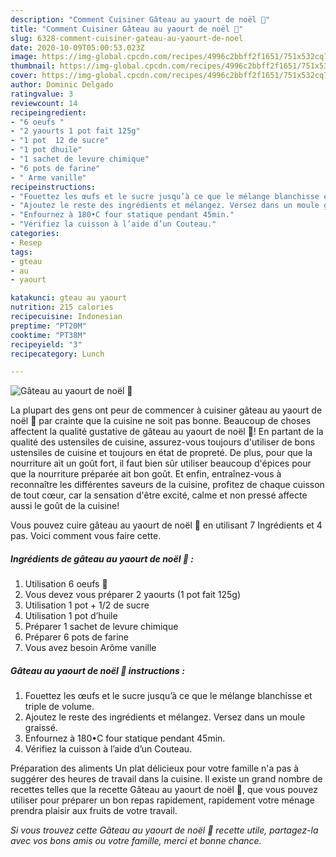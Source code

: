 ```yaml
---
description: "Comment Cuisiner Gâteau au yaourt de noël 🤶"
title: "Comment Cuisiner Gâteau au yaourt de noël 🤶"
slug: 6328-comment-cuisiner-gateau-au-yaourt-de-noel
date: 2020-10-09T05:00:53.023Z
image: https://img-global.cpcdn.com/recipes/4996c2bbff2f1651/751x532cq70/gateau-au-yaourt-de-noel-🤶-photo-principale-de-la-recette.jpg
thumbnail: https://img-global.cpcdn.com/recipes/4996c2bbff2f1651/751x532cq70/gateau-au-yaourt-de-noel-🤶-photo-principale-de-la-recette.jpg
cover: https://img-global.cpcdn.com/recipes/4996c2bbff2f1651/751x532cq70/gateau-au-yaourt-de-noel-🤶-photo-principale-de-la-recette.jpg
author: Dominic Delgado
ratingvalue: 3
reviewcount: 14
recipeingredient:
- "6 oeufs "
- "2 yaourts 1 pot fait 125g"
- "1 pot  12 de sucre"
- "1 pot dhuile"
- "1 sachet de levure chimique"
- "6 pots de farine"
- " Arme vanille"
recipeinstructions:
- "Fouettez les œufs et le sucre jusqu’à ce que le mélange blanchisse et triple de volume."
- "Ajoutez le reste des ingrédients et mélangez. Versez dans un moule graissé."
- "Enfournez à 180•C four statique pendant 45min."
- "Vérifiez la cuisson à l’aide d’un Couteau."
categories:
- Resep
tags:
- gteau
- au
- yaourt

katakunci: gteau au yaourt 
nutrition: 215 calories
recipecuisine: Indonesian
preptime: "PT20M"
cooktime: "PT38M"
recipeyield: "3"
recipecategory: Lunch

---
```



![Gâteau au yaourt de noël 🤶](https://img-global.cpcdn.com/recipes/4996c2bbff2f1651/751x532cq70/gateau-au-yaourt-de-noel-🤶-photo-principale-de-la-recette.jpg)

La plupart des gens ont peur de commencer à cuisiner gâteau au yaourt de noël 🤶 par crainte que la cuisine ne soit pas bonne. Beaucoup de choses affectent la qualité gustative de gâteau au yaourt de noël 🤶! En partant de la qualité des ustensiles de cuisine, assurez-vous toujours d'utiliser de bons ustensiles de cuisine et toujours en état de propreté. De plus, pour que la nourriture ait un goût fort, il faut bien sûr utiliser beaucoup d'épices pour que la nourriture préparée ait bon goût. Et enfin, entraînez-vous à reconnaître les différentes saveurs de la cuisine, profitez de chaque cuisson de tout cœur, car la sensation d'être excité, calme et non pressé affecte aussi le goût de la cuisine!

<!--inarticleads1-->

Vous pouvez cuire gâteau au yaourt de noël 🤶 en utilisant 7 Ingrédients et 4 pas. Voici comment vous faire cette.

##### Ingrédients de gâteau au yaourt de noël 🤶 :

1. Utilisation 6 oeufs 🥚
1. Vous devez vous préparer 2 yaourts (1 pot fait 125g)
1. Utilisation 1 pot + 1/2 de sucre
1. Utilisation 1 pot d’huile
1. Préparer 1 sachet de levure chimique
1. Préparer 6 pots de farine
1. Vous avez besoin  Arôme vanille




<!--inarticleads2-->

##### Gâteau au yaourt de noël 🤶 instructions :

1. Fouettez les œufs et le sucre jusqu’à ce que le mélange blanchisse et triple de volume.
1. Ajoutez le reste des ingrédients et mélangez. Versez dans un moule graissé.
1. Enfournez à 180•C four statique pendant 45min.
1. Vérifiez la cuisson à l’aide d’un Couteau.




<!--inarticleads1-->

<p>
Préparation des aliments Un plat délicieux pour votre famille n'a pas à suggérer des heures de travail dans la cuisine. Il existe un grand nombre de recettes telles que la recette Gâteau au yaourt de noël 🤶, que vous pouvez utiliser pour préparer un bon repas rapidement, rapidement votre ménage prendra plaisir aux fruits de votre travail.
</p>

<p>
<i>Si vous trouvez cette Gâteau au yaourt de noël 🤶 recette utile, partagez-la avec vos bons amis ou votre famille, merci et bonne chance.</i>
</p>
